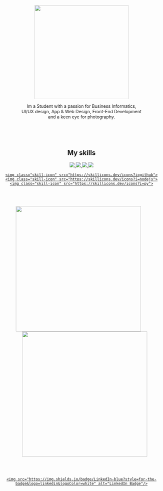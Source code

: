 
<div align="center">

<img src="https://github.com/LucaTrautmann/LucaTrautmann/assets/102241481/f0647952-d826-4eee-a357-3cf03174d3f9" width="300px" >


Im a Student with a passion for Business Informatics, <br>
UI/UX design, App & Web Design, Front-End Development <br>
and a keen eye for photography.

<br>

</div>


<br>
<br>


<h2 align="center">My skills</h2>


<div align="center">

  <a href="https://skillicons.dev/icons?i=html,css,javascript,react,nextjs,github,nodejs,py,mongodb&perline=3">
    <img class="skill-icon" src="https://skillicons.dev/icons?i=html">
    <img class="skill-icon" src="https://skillicons.dev/icons?i=css">
    <img class="skill-icon" src="https://skillicons.dev/icons?i=javascript">
    <img class="skill-icon" src="https://skillicons.dev/icons?i=react">

    <img class="skill-icon" src="https://skillicons.dev/icons?i=github">
    <img class="skill-icon" src="https://skillicons.dev/icons?i=nodejs">
    <img class="skill-icon" src="https://skillicons.dev/icons?i=py">

  </a>
</div>
<br>
<br>
<br>




<div align="left">

<div align="center">
  <img src="https://github-readme-stats.vercel.app/api/top-langs/?username=LucaTrautmann&layout=compact&theme=transparent" style="margin-right: 20px;" width="400" />
  <img src="https://github-readme-stats.vercel.app/api?username=LucaTrautmann&show_icons=true&theme=transparent" style="margin-left: 20px;" width="400" />

</div>
<br>
<br>
<br>
<div align="center">

<img src="https://komarev.com/ghpvc/?username=LucaTrautmann&style=flat-square&color=blue" alt=""/>

 
 </div>

<div id="badges" align="center">

  <a href="[https://www.linkedin.com/in/jonas-dally-373332287](https://www.linkedin.com/in/luca-trautmann-51a90a203/)" >

    <img src="https://img.shields.io/badge/LinkedIn-blue?style=for-the-badge&logo=linkedin&logoColor=white" alt="LinkedIn Badge"/>
  </a>
